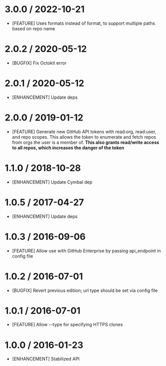 # 3.0.0 / 2022-10-21

* [FEATURE] Uses formats instead of format, to support multiple paths based on repo name

# 2.0.2 / 2020-05-12

* [BUGFIX] Fix Octokit error

# 2.0.1 / 2020-05-12

* [ENHANCEMENT] Update deps

# 2.0.0 / 2019-01-12

* [FEATURE] Generate new GitHub API tokens with read:org, read:user, and repo scopes. This allows the token to enumerate and fetch repos from orgs the user is a member of. **This also grants read/write access to all repos, which increases the danger of the token**

# 1.1.0 / 2018-10-28

* [ENHANCEMENT] Update Cymbal dep

# 1.0.5 / 2017-04-27

* [ENHANCEMENT] Update deps

# 1.0.3 / 2016-09-06

* [FEATURE] Allow use with GitHub Enterprise by passing api_endpoint in config file

# 1.0.2 / 2016-07-01

* [BUGFIX] Revert previous edition; url type should be set via config file

# 1.0.1 / 2016-07-01

* [FEATURE] Allow --type for specifying HTTPS clones

# 1.0.0 / 2016-01-23

* [ENHANCEMENT] Stabilized API

